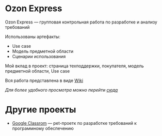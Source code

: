 # Ozon Express
Ozon Express — групповая контрольная работа по разработке и анализу требований

Использованы артефакты: 
* Use case
* Модель предметной области
* Сценарии использования 

Мой вклад в проект: страница техподдержки, покупателя,  модель предметной области, Use case 

Вся работа представлена в виде [Wiki](https://github.com/lnstnkv/OzonExpress/wiki)

_Для более удобного просмотра можно перейти [сюда](https://chantreck.notion.site/chantreck/OZON-9a0eebfd316f4523a23aa771a7b889d4)_

# Другие проекты
* [Google Classrom](https://github.com/lnstnkv/Google-class-reengineering) —  pet-проетк по разработке требований к программному обеспечению
